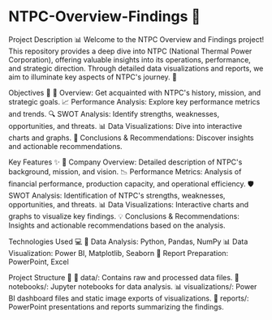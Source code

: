 # NTPC-Overview-Findings 🌟
Project Description 📊
Welcome to the NTPC Overview and Findings project! This repository provides a deep dive into NTPC (National Thermal Power Corporation), offering valuable insights into its operations, performance, and strategic direction. Through detailed data visualizations and reports, we aim to illuminate key aspects of NTPC's journey. 🚀

Objectives 🎯
📜 Overview: Get acquainted with NTPC's history, mission, and strategic goals.
📈 Performance Analysis: Explore key performance metrics and trends.
🔍 SWOT Analysis: Identify strengths, weaknesses, opportunities, and threats.
📊 Data Visualizations: Dive into interactive charts and graphs.
📝 Conclusions & Recommendations: Discover insights and actionable recommendations.

Key Features ✨
🏢 Company Overview: Detailed description of NTPC's background, mission, and vision.
📉 Performance Metrics: Analysis of financial performance, production capacity, and operational efficiency.
🛡️ SWOT Analysis: Identification of NTPC's strengths, weaknesses, opportunities, and threats.
📊 Data Visualizations: Interactive charts and graphs to visualize key findings.
💡 Conclusions & Recommendations: Insights and actionable recommendations based on the analysis.

Technologies Used 💻
🐍 Data Analysis: Python, Pandas, NumPy
📊 Data Visualization: Power BI, Matplotlib, Seaborn
📑 Report Preparation: PowerPoint, Excel

Project Structure 📁
📂 data/: Contains raw and processed data files.
📒 notebooks/: Jupyter notebooks for data analysis.
📊 visualizations/: Power BI dashboard files and static image exports of visualizations.
📄 reports/: PowerPoint presentations and reports summarizing the findings.
